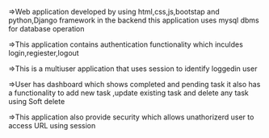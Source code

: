 
=>Web application developed by using html,css,js,bootstap and python,Django framework in the backend this application uses mysql dbms for database operation


<p>=>This application contains authentication functionality which inculdes login,regiester,logout<p>
<p>=>This is a multiuser application that uses session to identify loggedin user<p>
<p>=>User has dashboard which shows completed and pending task it also has a functionality to add new task ,update existing task and delete any task using Soft delete<p>
<p>=>This application also provide security which allows unathorizerd user to access URL using session<p>

